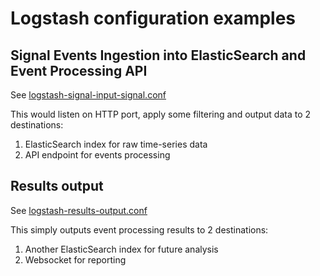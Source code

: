 # Logstash configuration examples

## Signal Events Ingestion into ElasticSearch and Event Processing API
See [logstash-signal-input-signal.conf](https://github.com/oleglukin/sino-logic16/blob/master/misc/logstash-signal-input-signal.conf)

This would listen on HTTP port, apply some filtering and output data to 2 destinations:
1. ElasticSearch index for raw time-series data
2. API endpoint for events processing

## Results output
See [logstash-results-output.conf](https://github.com/oleglukin/sino-logic16/blob/master/misc/logstash-results-output.conf)

This simply outputs event processing results to 2 destinations:
1. Another ElasticSearch index for future analysis
2. Websocket for reporting